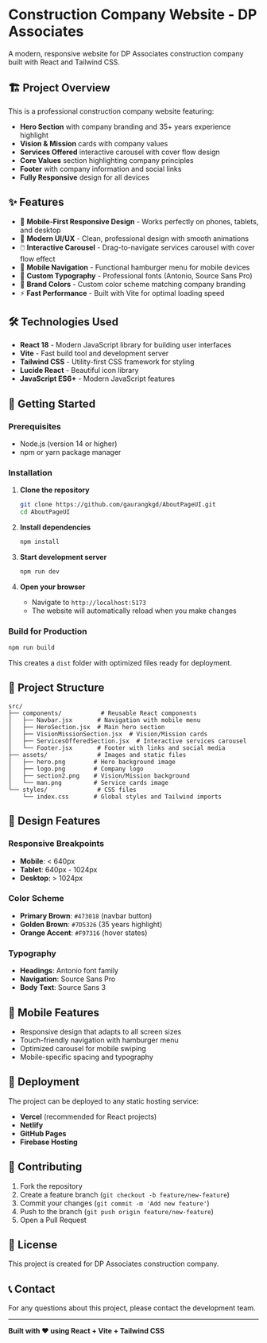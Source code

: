# Construction Company Website - DP Associates

A modern, responsive website for DP Associates construction company built with React and Tailwind CSS.

## 🏗️ Project Overview

This is a professional construction company website featuring:
- **Hero Section** with company branding and 35+ years experience highlight
- **Vision & Mission** cards with company values
- **Services Offered** interactive carousel with cover flow design
- **Core Values** section highlighting company principles
- **Footer** with company information and social links
- **Fully Responsive** design for all devices

## ✨ Features

- 📱 **Mobile-First Responsive Design** - Works perfectly on phones, tablets, and desktop
- 🎨 **Modern UI/UX** - Clean, professional design with smooth animations
- 🖱️ **Interactive Carousel** - Drag-to-navigate services carousel with cover flow effect
- 🎯 **Mobile Navigation** - Functional hamburger menu for mobile devices
- 🎨 **Custom Typography** - Professional fonts (Antonio, Source Sans Pro)
- 🎨 **Brand Colors** - Custom color scheme matching company branding
- ⚡ **Fast Performance** - Built with Vite for optimal loading speed

## 🛠️ Technologies Used

- **React 18** - Modern JavaScript library for building user interfaces
- **Vite** - Fast build tool and development server
- **Tailwind CSS** - Utility-first CSS framework for styling
- **Lucide React** - Beautiful icon library
- **JavaScript ES6+** - Modern JavaScript features

## 🚀 Getting Started

### Prerequisites
- Node.js (version 14 or higher)
- npm or yarn package manager

### Installation

1. **Clone the repository**
   ```bash
   git clone https://github.com/gaurangkgd/AboutPageUI.git
   cd AboutPageUI
   ```

2. **Install dependencies**
   ```bash
   npm install
   ```

3. **Start development server**
   ```bash
   npm run dev
   ```

4. **Open your browser**
   - Navigate to `http://localhost:5173`
   - The website will automatically reload when you make changes

### Build for Production

```bash
npm run build
```

This creates a `dist` folder with optimized files ready for deployment.

## 📁 Project Structure

```
src/
├── components/           # Reusable React components
│   ├── Navbar.jsx       # Navigation with mobile menu
│   ├── HeroSection.jsx  # Main hero section
│   ├── VisionMissionSection.jsx  # Vision/Mission cards
│   ├── ServicesOfferedSection.jsx  # Interactive services carousel
│   └── Footer.jsx       # Footer with links and social media
├── assets/              # Images and static files
│   ├── hero.png        # Hero background image
│   ├── logo.png        # Company logo
│   ├── section2.png    # Vision/Mission background
│   └── man.png         # Service cards image
└── styles/              # CSS files
    └── index.css       # Global styles and Tailwind imports
```

## 🎨 Design Features

### Responsive Breakpoints
- **Mobile**: < 640px
- **Tablet**: 640px - 1024px  
- **Desktop**: > 1024px

### Color Scheme
- **Primary Brown**: `#473018` (navbar button)
- **Golden Brown**: `#7D5326` (35 years highlight)
- **Orange Accent**: `#F97316` (hover states)

### Typography
- **Headings**: Antonio font family
- **Navigation**: Source Sans Pro
- **Body Text**: Source Sans 3

## 📱 Mobile Features

- Responsive design that adapts to all screen sizes
- Touch-friendly navigation with hamburger menu
- Optimized carousel for mobile swiping
- Mobile-specific spacing and typography

## 🚀 Deployment

The project can be deployed to any static hosting service:
- **Vercel** (recommended for React projects)
- **Netlify**
- **GitHub Pages**
- **Firebase Hosting**

## 👥 Contributing

1. Fork the repository
2. Create a feature branch (`git checkout -b feature/new-feature`)
3. Commit your changes (`git commit -m 'Add new feature'`)
4. Push to the branch (`git push origin feature/new-feature`)
5. Open a Pull Request

## 📄 License

This project is created for DP Associates construction company.

## 📞 Contact

For any questions about this project, please contact the development team.

---

**Built with ❤️ using React + Vite + Tailwind CSS**
